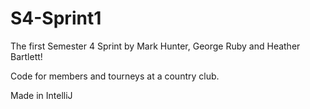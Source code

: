 # S4-Sprint1
The first Semester 4 Sprint by Mark Hunter, George Ruby and Heather Bartlett!

Code for members and tourneys at a country club.

Made in IntelliJ
